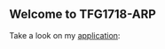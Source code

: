 <html>
<body>
<h2>Welcome to TFG1718-ARP</h2>
<p>Take a look on my <a href="https://tfg1718-arp.herokuapp.com/">application</a>: </p>
</body>
</html>
